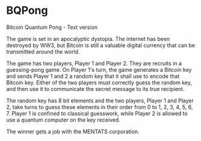 # BQPong
Bitcoin Quantum Pong - Text version

The game is set in an apocalyptic dystopia. The internet has been destroyed by WW3, but Bitcoin is still a valuable digital currency that can be transmitted around the world.

The game has two players, Player 1 and Player 2. They are recruits in a guessing-pong game.
On Player 1's turn, the game generates a Bitcoin key and sends Player 1 and 2 a random key that it shall use to encode that Bitcoin key. Either of the two players must correctly guess the random key, and then use it to communicate the secret message to its true recipient. 

The random key has 8 bit elements and the two players, Player 1 and Player 2, take turns to guess these elements in their order from 0 to 1, 2, 3, 4, 5, 6, 7.
Player 1 is confined to classical guesswork, while Player 2 is allowed to use a quantum computer on the key received.

The winner gets a job with the MENTATS corporation.
